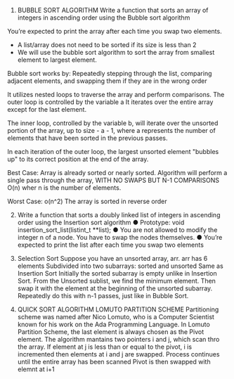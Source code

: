 1. BUBBLE SORT ALGORITHM
Write a function that sorts an array of integers in ascending order using the Bubble sort
algorithm

You’re expected to print the array after each time you swap two elements.
* A list/array does not need to be sorted if its size is less than 2
* We will use the bubble sort algorithm to sort the array from smallest element to largest element. 

Bubble sort works by:
Repeatedly stepping through the list, comparing adjacent elements, and swapping them if they are in the wrong order

It utilizes nested loops to traverse the array and perform comparisons.
The outer loop is controlled by the variable a
It iterates over the entire array except for the last element.

The inner loop, controlled by the variable b, will iterate over the unsorted
portion of the array, up to size - a - 1,
where a represents the number of elements that have been sorted in the previous passes.

In each iteration of the outer loop, the largest unsorted element "bubbles up" to its correct position at the end of the array.

Best Case: 
Array is already sorted or nearly sorted.
Algorithm will perform a single pass through the array, WITH NO SWAPS BUT N-1 COMPARISONS
O(n) wher n is the number of elements.

Worst Case:
o(n^2)
The array is sorted in reverse order

2. Write a function that sorts a doubly linked list of integers in ascending order using the
Insertion sort algorithm
● Prototype: void insertion_sort_list(listint_t **list);
● You are not allowed to modify the integer n of a node. You have to swap the nodes
themselves.
● You’re expected to print the list after each time you swap two elements

3. Selection Sort
Suppose you have an unsorted array, arr.
arr has 6 elements
Subdivided into two subarrays: sorted and unsorted
Same as Insertion Sort
Initially the sorted subarray is empty unlike in Insertion Sort.
From the Unsorted sublist, we find the minimum element.
Then swap it with the element at the beginning of the unsorted subarray.
Repeatedly do this with n-1 passes, just like in Bubble Sort.

4. QUICK SORT ALGORITHM
LOMUTO PARTITION SCHEME
Partitioning scheme was named after Nico Lomuto,
who is a Computer Scientist known for his work on the Ada Programming Language.
In Lomuto Partition Scheme, the last element is always chosen as the Pivot element.
The algorithm mantains two pointers i and j, which scan thro the array.
If element at j is less than or equal to the pivot, i is incremented
then elements at i and j are swapped.
Process continues until the entire array has been scanned
Pivot is then swapped with elemnt at i+1

